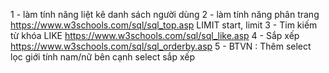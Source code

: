 1 - làm tính năng liệt kê danh sách người dùng
2 - làm tính năng phân trang https://www.w3schools.com/sql/sql_top.asp
LIMIT start, limit
3 - Tim kiếm từ khóa LIKE https://www.w3schools.com/sql/sql_like.asp
4 - Sắp xếp https://www.w3schools.com/sql/sql_orderby.asp
5 - BTVN : Thêm select lọc giới tính nam/nữ bên cạnh select sắp xếp